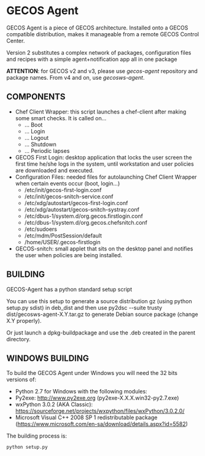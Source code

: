 # GECOS Agent 

GECOS Agent is a piece of GECOS architecture. Installed onto a GECOS compatible distribution,
makes it manageable from a remote GECOS Control Center.

Version 2 substitutes a complex network of packages, configuration files and recipes with 
a simple agent+notification app all in one package

**ATTENTION**: for GECOS v2 and v3, please use *gecos-agent* repository and package names. From v4 and on, use *gecosws-agent*.

## COMPONENTS

* Chef Client Wrapper: this script launches a chef-client after making some smart checks. It is called on...
  * ... Boot 
  * ... Login
  * ... Logout
  * ... Shutdown 
  * ... Periodic lapses 
* GECOS First Login: desktop application that locks the user screen the first time he/she logs in the system, until workstation and user policies are downloaded and executed.
* Configuration Files: needed files for autolaunching Chef Client Wrapper when certain events occur (boot, login...)
  * /etc/init/gecos-first-login.conf
  * /etc/init/gecos-snitch-service.conf
  * /etc/xdg/autostart/gecos-first-login.conf
  * /etc/xdg/autostart/gecos-snitch-systray.conf
  * /etc/dbus-1/system.d/org.gecos.firstlogin.conf
  * /etc/dbus-1/system.d/org.gecos.chefsnitch.conf
  * /etc/sudoers
  * /etc/mdm/PostSession/default
  * /home/USER/.gecos-firstlogin
* GECOS-snitch: small applet that sits on the desktop panel and notifies the user when policies are being installed.
 

## BUILDING

GECOS-Agent has a python standard setup script

You can use this setup to generate a source distribution gz (using python setup.py sdist) in deb_dist and then use
 py2dsc --suite trusty dist/gecosws-agent-X.Y.tar.gz  to generate Debian source package (change X.Y properly).

Or just launch a dpkg-buildpackage and use the .deb created in the parent directory.
 

## WINDOWS BUILDING

To build the GECOS Agent under Windows you will need the 32 bits versions of:
* Python 2.7 for Windows with the following modules:
* Py2exe: http://www.py2exe.org (py2exe-X.X.X.win32-py2.7.exe)
* wxPython 3.0.2 (AKA Classic): https://sourceforge.net/projects/wxpython/files/wxPython/3.0.2.0/
* Microsoft Visual C++ 2008 SP 1 redistributable package (https://www.microsoft.com/en-sa/download/details.aspx?id=5582)

The building process is:
```
python setup.py
```


